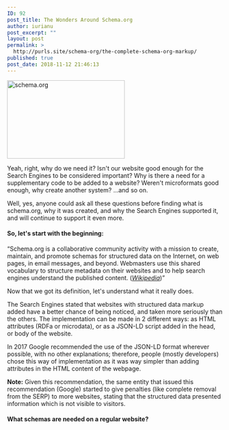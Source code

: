 ```yaml
---
ID: 92
post_title: The Wonders Around Schema.org
author: iurianu
post_excerpt: ""
layout: post
permalink: >
  http://purls.site/schema-org/the-complete-schema-org-markup/
published: true
post_date: 2018-11-12 21:46:13
---
```

<a href="http://purls.site/wp-content/uploads/2017/03/schema.org-markup-seo-search.png"><img src="http://purls.site/wp-content/uploads/2017/03/schema.org-markup-seo-search.png" alt="schema.org" width="275" height="183" class="alignnone size-full wp-image-87" /></a>

Yeah, right, why do we need it?
Isn't our website good enough for the Search Engines to be considered important?
Why is there a need for a supplementary code to be added to a website?
Weren't microformats good enough, why create another system?
...and so on.

Well, yes, anyone could ask all these questions before finding what is schema.org, why it was created, and why the Search Engines supported it, and will continue to support it even more.

<h4>So, let's start with the beginning:</h4>
<q>Schema.org is a collaborative community activity with a mission to create, maintain, and promote schemas for structured data on the Internet, on web pages, in email messages, and beyond. Webmasters use this shared vocabulary to structure metadata on their websites and to help search engines understand the published content. (<cite><a href="https://en.wikipedia.org/wiki/Schema.org" rel="nofollow tag" title="Wikipedia, the Free Encyclopedia">Wikipedia</a></cite>)</q>

Now that we got its definition, let's understand what it really does.

The Search Engines stated that websites with structured data markup added have a better chance of being noticed, and taken more seriously than the others.
The implementation can be made in 2 different ways: as HTML attributes (RDFa or microdata), or as a JSON-LD script added in the head, or body of the website.

In 2017 Google recommended the use of the JSON-LD format wherever possible, with no other explanations; therefore, people (mostly developers) chose this way of implementation as it was way simpler than adding attributes in the HTML content of the webpage.

<span class="note"><strong>Note:</strong> Given this recommendation, the same entity that issued this recommendation (Google) started to give penalties (like complete removal from the SERP) to more websites, stating that the structured data presented information which is not visible to visitors.</span>

<h4>What schemas are needed on a regular website?</h4>